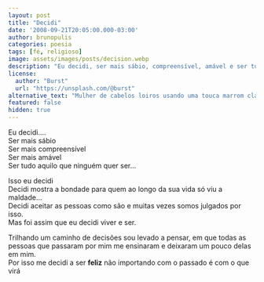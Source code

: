 ```yaml
---
layout: post
title: "Decidi"
date: '2008-09-21T20:05:00.000-03:00'
author: brunopulis
categories: poesia
tags: [fé, religioso]
image: assets/images/posts/decision.webp
description: "Eu decidi, ser mais sábio, compreensível, amável e ser tudo aquilo que ninguém que ser."
license:
  author: "Burst"
  url: "https://unsplash.com/@burst"
alternative_text: "Mulher de cabelos loiros usando uma touca marrom clara, vestida com uma blusa com listras brancas e laranjas ao centro da foto em um campo de milharal, com dois caminhos para percorrer. Simbolizando escolhas que fazemos na vida."
featured: false
hidden: true
---
```


Eu decidi.... <br />
Ser mais sábio <br />
Ser mais compreensível <br />
Ser mais amável <br />
Ser tudo aquilo que ninguém quer ser...<br />

Isso eu decidi <br />
Decidi mostra a bondade para quem ao longo da sua vida só viu a maldade... <br />
Decidi aceitar as pessoas como são e muitas vezes somos julgados por isso. <br />
Mas foi assim que eu decidi viver e ser. <br />

Trilhando um caminho de decisões sou levado a pensar,
em que todas as pessoas que passaram por mim me ensinaram e deixaram um pouco delas em mim.<br />
Por isso me decidi a ser **feliz** não importando com o passado é com o que virá